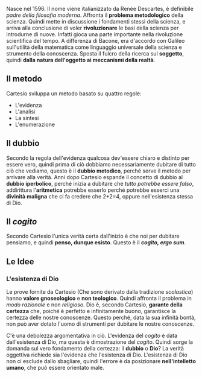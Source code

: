Nasce nel 1596. Il nome viene italianizzato da Renée Descartes, è definibile *padre della filosofia moderna*. Affronta il **problema metodologico** della scienza. 
Quindi mette in discussione i fondamenti stessi della scienza, e arriva alla conclusione di voler **rivoluzionare** le basi della scienza per introdurne di nuove. Infatti gioca una parte importante nella rivoluzione scientifica del tempo. 
A differenza di Bacone, era d'accordo con Galileo sull'utilità della matematica come linguaggio universale della scienza e strumento della conoscenza. 
Sposta il fulcro della ricerca sul **soggetto**, quindi **dalla natura dell'oggetto ai meccanismi della realtà**.

## Il metodo
Cartesio sviluppa un metodo basato su quattro regole:
- L'evidenza
- L'analisi
- La sintesi
- L'enumerazione

## Il dubbio
Secondo la regola dell'evidenza qualcosa dev'essere chiaro e distinto per essere vero, quindi prima di ciò dobbiamo necessariamente dubitare di tutto ciò che vediamo, questo è il **dubbio metodico**, perché serve il metodo per arrivare alla verità. Anni dopo Cartesio espande il concetto di dubbio al **dubbio iperbolico**, perché inizia a dubitare che *tutto potrebbe essere falso*, addirittura l'**aritmetica** potrebbe esserlo perché potrebbe esserci una **divinità maligna** che ci fa credere che 2+2=4, oppure nell'esistenza stessa di Dio.

## Il *cogito*
Secondo Cartesio l'unica verità certa dall'inizio è che noi per dubitare pensiamo, e quindi **penso, dunque esisto**. Questo è il ***cogito, ergo sum***.

## Le Idee


### L'esistenza di Dio
Le prove fornite da Cartesio (Che sono derivato dalla tradizione *scolastica*) hanno **valore gnoseologico** e **non teologico**. Quindi affronta il problema in *modo razionale* e non *religioso*.
Dio è, secondo Cartesio, **garante della certezza** che, poiché è perfetto e infinitamente buono, garantisce la certezza delle nostre conoscenze. Questo perché, data la sua infinità bontà, non può aver dotato l'uomo di strumenti per dubitare le nostre conoscenze.

C'è una debolezza argomentativa in ciò. L'evidenza del *cogito* è data dall'esistenza di Dio, ma questa è dimostrazione del *cogito*. Quindi sorge la domanda sul vero fondamento della certezza: il **dubbio** o **Dio**? 
La verità oggettiva richiede sia l'evidenza che l'esistenza di Dio. L'esistenza di Dio non ci esclude dallo sbagliare, quindi l'errore è da posizionare **nell'intelletto umano**, che può essere orientato male.